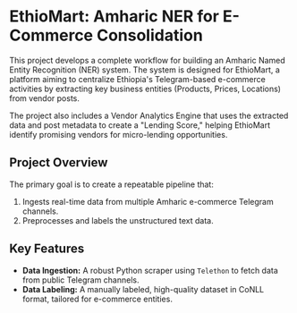 # EthioMart: Amharic NER for E-Commerce Consolidation

This project develops a complete workflow for building an Amharic Named Entity Recognition (NER) system. The system is designed for EthioMart, a platform aiming to centralize Ethiopia's Telegram-based e-commerce activities by extracting key business entities (Products, Prices, Locations) from vendor posts.

The project also includes a Vendor Analytics Engine that uses the extracted data and post metadata to create a "Lending Score," helping EthioMart identify promising vendors for micro-lending opportunities.
## Project Overview

The primary goal is to create a repeatable pipeline that:
1.  Ingests real-time data from multiple Amharic e-commerce Telegram channels.
2.  Preprocesses and labels the unstructured text data.

## Key Features

- **Data Ingestion:** A robust Python scraper using `Telethon` to fetch data from public Telegram channels.
- **Data Labeling:** A manually labeled, high-quality dataset in CoNLL format, tailored for e-commerce entities.